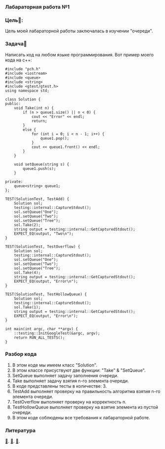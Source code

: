 ### Лабараторная работа №1
### Цель📌:

Цель моей лабараторной работы заключалась в изучении "очереди".

### Задача📑

Написать код на любом языке программирования.
Вот пример моего кода на с++:

~~~
#include "pch.h"
#include <iostream>
#include <queue>
#include <string>
#include <gtest/gtest.h>
using namespace std;

class Solution {
public:
    void Take(int n) {
        if (n > queue1.size() || n < 0) {
            cout << "Error" << endl;
            return;
        }
        else {
            for (int i = 0; i < n - 1; i++) {
                queue1.pop();
            }
            cout << queue1.front() << endl;
        }
    }
    
    void setQueue(string s) {
        queue1.push(s);
    }

private:
    queue<string> queue1;
};

TEST(SolutionTest, TestAdd) {
    Solution sol;
    testing::internal::CaptureStdout();
    sol.setQueue("One");
    sol.setQueue("Two");
    sol.setQueue("Tree");
    sol.Take(2);
    string output = testing::internal::GetCapturedStdout();
    EXPECT_EQ(output, "Two\n");
}

TEST(SolutionTest, TestOverflow) {
    Solution sol;
    testing::internal::CaptureStdout();
    sol.setQueue("One");
    sol.setQueue("Two");
    sol.setQueue("Tree");
    sol.Take(4);
    string output = testing::internal::GetCapturedStdout();
    EXPECT_EQ(output, "Error\n");
}

TEST(SolutionTest, TestHollowQueue) {
    Solution sol;
    testing::internal::CaptureStdout();
    sol.Take(1);
    string output = testing::internal::GetCapturedStdout();
    EXPECT_EQ(output, "Error\n");
}

int main(int argc, char **argv) {
    ::testing::InitGoogleTest(&argc, argv);
    return RUN_ALL_TESTS();
}
~~~

### Разбор кода
1. В этом коде мы имеем класс "Solution".
2. В этом классе присуствуют две функции: "Take" & "SetQueue".
3. SetQueue выполняет задачу заполнения очереди.
4. Take выполняет задачу взятия n-го элемента очереди.
5. В коде представлены тесты в количестве: 3.
6. TestAdd выполняет проверку на правильность алгоритма взятия n-го элемента очереди.
7. TestOverflow выполняет проверку на корректность n.
8. TestHollowQueue выполняет проверку на взятие элемента из пустой очереди.
9. В этом коде соблюдены все требования к лабараторной работе.

### Литература
<a href="https://www.klex.ru/1718">📗</a>.
<a href="https://www.google.by/books/edition/%D0%9E%D0%BB%D0%B8%D0%BC%D0%BF%D0%B8%D0%B0%D0%B4%D0%BD%D0%BE%D0%B5_%D0%BF%D1%80%D0%BE%D0%B3%D1%80%D0%B0%D0%BC%D0%BC/34KzDwAAQBAJ?hl=ru&gbpv=1&printsec=frontcover">📘</a>.
<a href="https://cchgeu.ru/upload/iblock/8b4/nrwdckls1bi7zzrfr2fnwx88145v1341/metodichka-Informatika-1.pdf">📕</a>.
